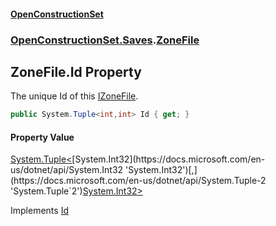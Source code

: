 #### [OpenConstructionSet](index.md 'index')
### [OpenConstructionSet.Saves](index.md#OpenConstructionSet_Saves 'OpenConstructionSet.Saves').[ZoneFile](QvuJ8TdQtNzS74FSwSKivA.md 'OpenConstructionSet.Saves.ZoneFile')
## ZoneFile.Id Property
The unique Id of this [IZoneFile](scW+_5cvCUTTTF2WAFvWuw.md 'OpenConstructionSet.Saves.IZoneFile').  
```csharp
public System.Tuple<int,int> Id { get; }
```
#### Property Value
[System.Tuple&lt;](https://docs.microsoft.com/en-us/dotnet/api/System.Tuple-2 'System.Tuple`2')[System.Int32](https://docs.microsoft.com/en-us/dotnet/api/System.Int32 'System.Int32')[,](https://docs.microsoft.com/en-us/dotnet/api/System.Tuple-2 'System.Tuple`2')[System.Int32](https://docs.microsoft.com/en-us/dotnet/api/System.Int32 'System.Int32')[&gt;](https://docs.microsoft.com/en-us/dotnet/api/System.Tuple-2 'System.Tuple`2')

Implements [Id](kAx24gYEoL2iDotfHqCuug.md 'OpenConstructionSet.Saves.IZoneFile.Id')  
